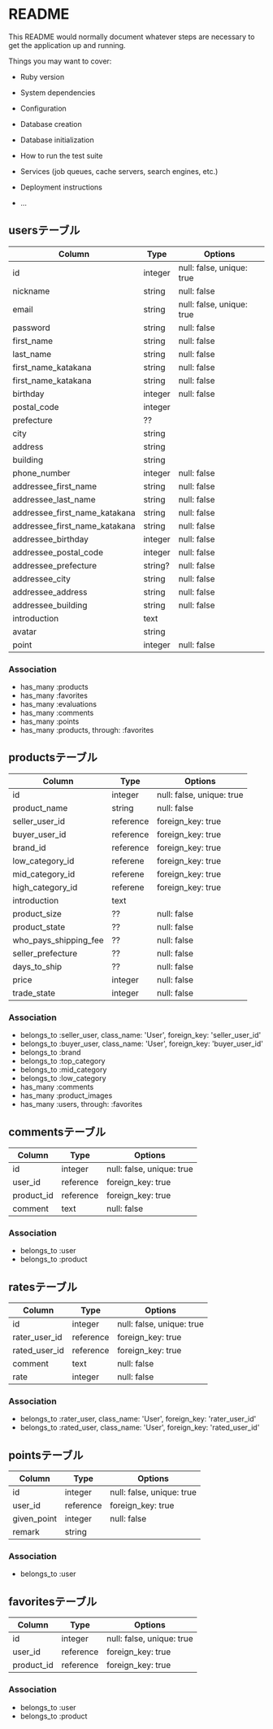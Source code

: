 # README

This README would normally document whatever steps are necessary to get the
application up and running.

Things you may want to cover:

* Ruby version

* System dependencies

* Configuration

* Database creation

* Database initialization

* How to run the test suite

* Services (job queues, cache servers, search engines, etc.)

* Deployment instructions

* ...

## usersテーブル

|Column|Type|Options|
|------|----|-------|
|id|integer|null: false, unique: true|
|nickname|string|null: false|
|email|string|null: false, unique: true|
|password|string|null: false|
|first_name|string|null: false|
|last_name|string|null: false|
|first_name_katakana|string|null: false|
|first_name_katakana|string|null: false|
|birthday|integer|null: false|
|postal_code|integer||
|prefecture|??||
|city|string||
|address|string||
|building|string||
|phone_number|integer|null: false|
|addressee_first_name|string|null: false|
|addressee_last_name|string|null: false|
|addressee_first_name_katakana|string|null: false|
|addressee_first_name_katakana|string|null: false|
|addressee_birthday|integer|null: false|
|addressee_postal_code|integer|null: false|
|addressee_prefecture|string?|null: false|
|addressee_city|string|null: false|
|addressee_address|string|null: false|
|addressee_building|string|null: false|
|introduction|text||
|avatar|string||
|point|integer|null: false|


### Association
- has_many :products
- has_many :favorites
- has_many :evaluations
- has_many :comments
- has_many :points
- has_many :products, through: :favorites


## productsテーブル

|Column|Type|Options|
|------|----|-------|
|id|integer|null: false, unique: true|
|product_name|string|null: false|
|seller_user_id|reference|foreign_key: true|
|buyer_user_id|reference|foreign_key: true|
|brand_id|reference|foreign_key: true|
|low_category_id|referene|foreign_key: true|
|mid_category_id|referene|foreign_key: true|
|high_category_id|referene|foreign_key: true|
|introduction|text||
|product_size|??|null: false|
|product_state|??|null: false|
|who_pays_shipping_fee|??|null: false|
|seller_prefecture|??|null: false|
|days_to_ship|??|null: false|
|price|integer|null: false|
|trade_state|integer|null: false|

### Association
- belongs_to :seller_user, class_name: 'User', foreign_key: 'seller_user_id'
- belongs_to :buyer_user, class_name: 'User', foreign_key: 'buyer_user_id'
- belongs_to :brand
- belongs_to :top_category
- belongs_to :mid_category
- belongs_to :low_category
- has_many :comments
- has_many :product_images
- has_many :users, through: :favorites

## commentsテーブル

|Column|Type|Options|
|------|----|-------|
|id|integer|null: false, unique: true|
|user_id|reference|foreign_key: true|
|product_id|reference|foreign_key: true|
|comment|text|null: false|

### Association
- belongs_to :user
- belongs_to :product

## ratesテーブル

|Column|Type|Options|
|------|----|-------|
|id|integer|null: false, unique: true|
|rater_user_id|reference|foreign_key: true|
|rated_user_id|reference|foreign_key: true|
|comment|text|null: false|
|rate|integer|null: false|

### Association
- belongs_to :rater_user, class_name: 'User', foreign_key: 'rater_user_id'
- belongs_to :rated_user, class_name: 'User', foreign_key: 'rated_user_id'

## pointsテーブル
|Column|Type|Options|
|------|----|-------|
|id|integer|null: false, unique: true|
|user_id|reference|foreign_key: true|
|given_point|integer|null: false|
|remark|string||

### Association
- belongs_to :user

## favoritesテーブル

|Column|Type|Options|
|------|----|-------|
|id|integer|null: false, unique: true|
|user_id|reference|foreign_key: true|
|product_id|reference|foreign_key: true|

### Association
- belongs_to :user
- belongs_to :product